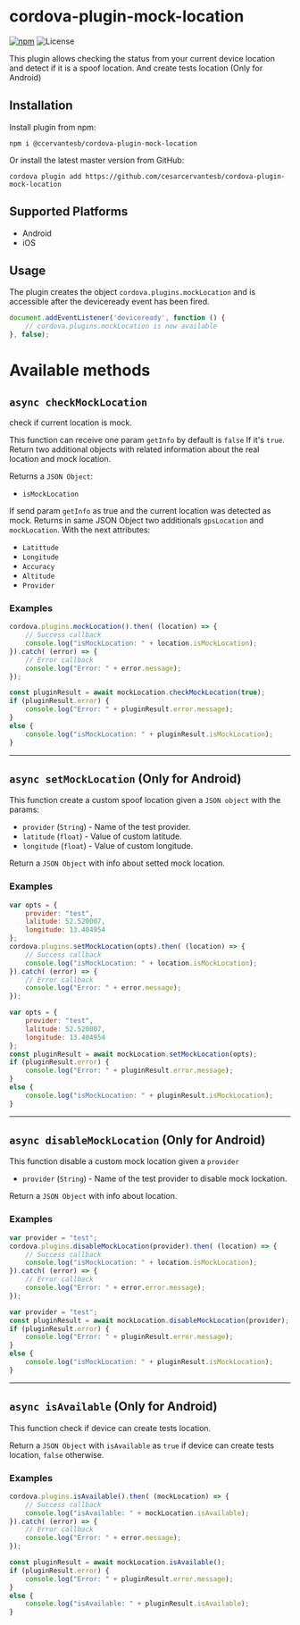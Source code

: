 # cordova-plugin-mock-location

[![npm](https://img.shields.io/github/package-json/v/cesarcervantesb/cordova-plugin-mock-location
)](https://github.com/cesarcervantesb/cordova-plugin-mock-location/)
![License](https://img.shields.io/github/license/cesarcervantesb/cordova-plugin-mock-location?color=orange)

This plugin allows checking the status from your current device location and detect if it is a spoof location. And create tests location (Only for Android)

## Installation

Install plugin from npm:

```
npm i @ccervantesb/cordova-plugin-mock-location
```

Or install the latest master version from GitHub:

```
cordova plugin add https://github.com/cesarcervantesb/cordova-plugin-mock-location
```

## Supported Platforms

- Android
- iOS

## Usage

The plugin creates the object `cordova.plugins.mockLocation` and is accessible after the deviceready event has been fired.

```js
document.addEventListener('deviceready', function () {
    // cordova.plugins.mockLocation is now available
}, false);
```

# Available methods

## `async checkMockLocation` 
check if current location is mock.

This function can receive one param `getInfo` by default is `false`
If it's `true`. Return two additional objects with related information about the real location and mock location.


Returns a `JSON Object`:

- `isMockLocation`

If send param `getInfo` as true and the current location was detected as mock. Returns in same JSON Object two additionals `gpsLocation` and `mockLocation`. 
With the next attributes:

- `Latittude`
- `Longitude`
- `Accuracy`
- `Altitude`
- `Provider`

### Examples

```js
cordova.plugins.mockLocation().then( (location) => {
    // Success callback
    console.log("isMockLocation: " + location.isMockLocation);
}).catch( (error) => {
    // Error callback
    console.log("Error: " + error.message);
});
```

```js
const pluginResult = await mockLocation.checkMockLocation(true);
if (pluginResult.error) {
    console.log("Error: " + pluginResult.error.message);
}
else {
    console.log("isMockLocation: " + pluginResult.isMockLocation);
}
```
---

## `async setMockLocation` (Only for Android)

This function create a custom spoof location given a `JSON object` with the params:

- `provider` (`String`) - Name of the test provider.
- `latitude` (`float`) - Value of custom latitude.
- `longitude` (`float`) - Value of custom longitude. 

Return a `JSON Object` with info about setted mock location.

### Examples

```js
var opts = {
    provider: "test",
    lalitude: 52.520007,
    longitude: 13.404954
};
cordova.plugins.setMockLocation(opts).then( (location) => {
    // Success callback
    console.log("isMockLocation: " + location.isMockLocation);
}).catch( (error) => {
    // Error callback
    console.log("Error: " + error.message);
});
```

```js
var opts = {
    provider: "test",
    lalitude: 52.520007,
    longitude: 13.404954
};
const pluginResult = await mockLocation.setMockLocation(opts);
if (pluginResult.error) {
    console.log("Error: " + pluginResult.error.message);
}
else {
    console.log("isMockLocation: " + pluginResult.isMockLocation);
}
```

---

## `async disableMockLocation` (Only for Android)

This function disable a custom mock location given a `provider`

- `provider` (`String`) - Name of the test provider to disable mock lockation.


Return a `JSON Object` with info about location.

### Examples

```js
var provider = "test";
cordova.plugins.disableMockLocation(provider).then( (location) => {
    // Success callback
    console.log("isMockLocation: " + location.isMockLocation);
}).catch( (error) => {
    // Error callback
    console.log("Error: " + error.error.message);
});
```

```js
var provider = "test";
const pluginResult = await mockLocation.disableMockLocation(provider);
if (pluginResult.error) {
    console.log("Error: " + pluginResult.error.message);
}
else {
    console.log("isMockLocation: " + pluginResult.isMockLocation);
}
```

---

## `async isAvailable` (Only for Android)

This function check if device can create tests location.

Return a `JSON Object` with `isAvailable` as `true` if device can create tests location, `false` otherwise.

### Examples

```js
cordova.plugins.isAvailable().then( (mockLocation) => {
    // Success callback
    console.log("isAvailable: " + mockLocation.isAvailable);
}).catch( (error) => {
    // Error callback
    console.log("Error: " + error.message);
});
```

```js
const pluginResult = await mockLocation.isAvailable();
if (pluginResult.error) {
    console.log("Error: " + pluginResult.error.message);
}
else {
    console.log("isAvailable: " + pluginResult.isAvailable);
}
```
